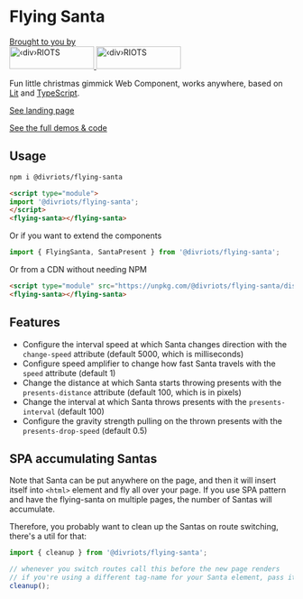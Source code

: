 # Flying Santa

<p>
  <a href="https://divRIOTS.com">Brought to you by<br/></a>
  <a href="https://divRIOTS.com#gh-light-mode-only">
    <img width="150" height="40" src="https://divRIOTS.com/divriots.svg" alt="‹div›RIOTS" />
  </a>
  <a href="https://divRIOTS.com#gh-dark-mode-only">
    <img width="150" height="40" src="https://divRIOTS.com/divriots-dark.svg" alt="‹div›RIOTS" />
  </a>
</p>

Fun little christmas gimmick Web Component, works anywhere, based on [Lit](https://lit.dev) and [TypeScript](https://www.typescriptlang.org/).

[See landing page](https://divriots.github.io/flying-santa/)

[See the full demos & code](https://webcomponents.dev/edit/MW0MuMtZp2VIRSFEzvQ0/stories/index.stories.js)

## Usage

```sh
npm i @divriots/flying-santa
```

```html
<script type="module">
import '@divriots/flying-santa';
</script>
<flying-santa></flying-santa>
```

Or if you want to extend the components

```js
import { FlyingSanta, SantaPresent } from '@divriots/flying-santa';
```

Or from a CDN without needing NPM

```html
<script type="module" src="https://unpkg.com/@divriots/flying-santa/dist/index.js?module"></script>
<flying-santa></flying-santa>
```

## Features

- Configure the interval speed at which Santa changes direction with the `change-speed` attribute (default 5000, which is milliseconds)
- Configure speed amplifier to change how fast Santa travels with the `speed` attribute (default 1)
- Change the distance at which Santa starts throwing presents with the `presents-distance` attribute (default 100, which is in pixels)
- Change the interval at which Santa throws presents with the `presents-interval` (default 100)
- Configure the gravity strength pulling on the thrown presents with the `presents-drop-speed` (default 0.5)

## SPA accumulating Santas

Note that Santa can be put anywhere on the page, and then it will insert itself into `<html>` element and fly all over your page.
If you use SPA pattern and have the flying-santa on multiple pages, the number of Santas will accumulate.

Therefore, you probably want to clean up the Santas on route switching, there's a util for that:

```js
import { cleanup } from '@divriots/flying-santa';

// whenever you switch routes call this before the new page renders
// if you're using a different tag-name for your Santa element, pass it as an argument
cleanup();
```
